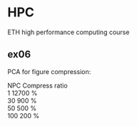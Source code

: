 # HPC
ETH high performance computing course

## ex06 ##

PCA for figure compression:

NPC	Compress ratio\
1	  12700 %\
30	900 %\
50	500 %\
100	200 %



